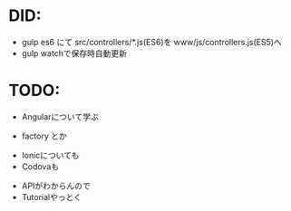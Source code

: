 # DID:

+ gulp es6 にて src/controllers/\*.js(ES6)を www/js/controllers.js(ES5)へ
+ gulp watchで保存時自動更新

# TODO:

+ Angularについて学ぶ
 - factory とか
+ Ionicについても
+ Codovaも
 - APIがわからんので
 - Tutorialやっとく
